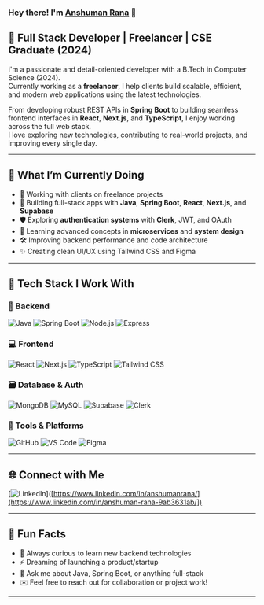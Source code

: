 ### Hey there! I'm [Anshuman Rana](https://github.com/AnshumanRana) 👋

## 🚀 Full Stack Developer | Freelancer | CSE Graduate (2024)

I'm a passionate and detail-oriented developer with a B.Tech in Computer Science (2024).  
Currently working as a **freelancer**, I help clients build scalable, efficient, and modern web applications using the latest technologies.

From developing robust REST APIs in **Spring Boot** to building seamless frontend interfaces in **React**, **Next.js**, and **TypeScript**, I enjoy working across the full web stack.  
I love exploring new technologies, contributing to real-world projects, and improving every single day.

---

## 🧠 What I’m Currently Doing

- 💼 Working with clients on freelance projects
- 🔧 Building full-stack apps with **Java**, **Spring Boot**, **React**, **Next.js**, and **Supabase**
- 🛡️ Exploring **authentication systems** with **Clerk**, JWT, and OAuth
- 📘 Learning advanced concepts in **microservices** and **system design**
- 🛠️ Improving backend performance and code architecture
- ✨ Creating clean UI/UX using Tailwind CSS and Figma

---

## 🧰 Tech Stack I Work With

### 🚀 Backend
![Java](https://img.shields.io/badge/Java-007396?style=for-the-badge&logo=java)
![Spring Boot](https://img.shields.io/badge/SpringBoot-6DB33F?style=for-the-badge&logo=spring-boot)
![Node.js](https://img.shields.io/badge/Node.js-339933?style=for-the-badge&logo=nodedotjs)
![Express](https://img.shields.io/badge/Express.js-000000?style=for-the-badge&logo=express)

### 💻 Frontend
![React](https://img.shields.io/badge/React-20232A?style=for-the-badge&logo=react)
![Next.js](https://img.shields.io/badge/Next.js-000?style=for-the-badge&logo=nextdotjs)
![TypeScript](https://img.shields.io/badge/TypeScript-007ACC?style=for-the-badge&logo=typescript)
![Tailwind CSS](https://img.shields.io/badge/TailwindCSS-38B2AC?style=for-the-badge&logo=tailwind-css)

### 🗃️ Database & Auth
![MongoDB](https://img.shields.io/badge/MongoDB-4EA94B?style=for-the-badge&logo=mongodb)
![MySQL](https://img.shields.io/badge/MySQL-005C84?style=for-the-badge&logo=mysql)
![Supabase](https://img.shields.io/badge/Supabase-3ECF8E?style=for-the-badge&logo=supabase)
![Clerk](https://img.shields.io/badge/Clerk-121212?style=for-the-badge&logo=clerk)

### 🧩 Tools & Platforms
![GitHub](https://img.shields.io/badge/GitHub-181717?style=for-the-badge&logo=github)
![VS Code](https://img.shields.io/badge/VSCode-007ACC?style=for-the-badge&logo=visual-studio-code)
![Figma](https://img.shields.io/badge/Figma-F24E1E?style=for-the-badge&logo=figma)

---


## 🌐 Connect with Me

[![LinkedIn](https://img.shields.io/badge/LinkedIn-blue?style=for-the-badge&logo=linkedin)]([https://www.linkedin.com/in/anshumanrana/](https://www.linkedin.com/in/anshuman-rana-9ab3631ab/])


---

## 📝 Fun Facts

- 🔎 Always curious to learn new backend technologies
- ⚡ Dreaming of launching a product/startup
- 💬 Ask me about Java, Spring Boot, or anything full-stack
- ✉️ Feel free to reach out for collaboration or project work!

---
